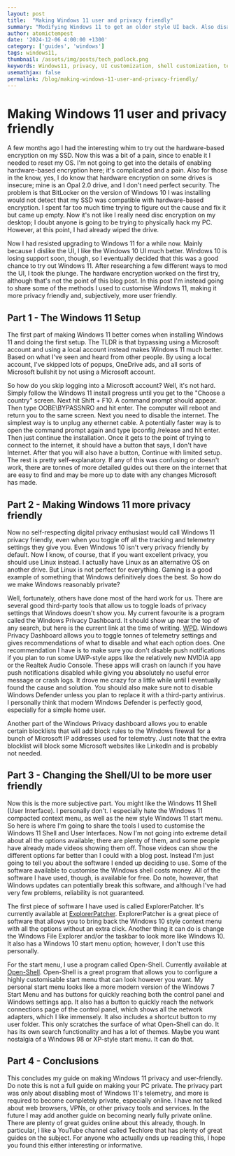 ```yaml
---
layout: post
title:  "Making Windows 11 user and privacy friendly"
summary: "Modifying Windows 11 to get an older style UI back. Also disabling microsoft telemetry, tracking, and other bullshit"
author: atomictempest
date: '2024-12-06 4:00:00 +1300'
category: ['guides', 'windows']
tags: windows11, 
thumbnail: /assets/img/posts/tech_padlock.png
keywords: Windows11, privacy, UI customization, shell customization, telemetry blocking
usemathjax: false
permalink: /blog/making-windows-11-user-and-privacy-friendly/
---
```


# Making Windows 11 user and privacy friendly

A few months ago I had the interesting whim to try out the hardware-based encryption on my SSD. Now this was a bit of a pain, since to enable it I needed to reset my OS. I'm not going to get into the details of enabling hardware-based encryption here; it's complicated and a pain. Also for those in the know, yes, I do know that hardware encryption on some drives is insecure; mine is an Opal 2.0 drive, and I don't need perfect security. The problem is that BitLocker on the version of Windows 10 I was installing would not detect that my SSD was compatible with hardware-based encryption. I spent far too much time trying to figure out the cause and fix it but came up empty. Now it's not like I really need disc encryption on my desktop; I doubt anyone is going to be trying to physically hack my PC. However, at this point, I had already wiped the drive.

Now I had resisted upgrading to Windows 11 for a while now. Mainly because I dislike the UI, I like the Windows 10 UI much better. Windows 10 is losing support soon, though, so I eventually decided that this was a good chance to try out Windows 11. After researching a few different ways to mod the UI, I took the plunge. The hardware encryption worked on the first try, although that's not the point of this blog post. In this post I'm instead going to share some of the methods I used to customise Windows 11, making it more privacy friendly and, subjectively, more user friendly.

## Part 1 - The Windows 11 Setup

The first part of making Windows 11 better comes when installing Windows 11 and doing the first setup. The TLDR is that bypassing using a Microsoft account and using a local account instead makes Windows 11 much better. Based on what I've seen and heard from other people. By using a local account, I've skipped lots of popups, OneDrive ads, and all sorts of Microsoft bullshit by not using a Microsoft account.

So how do you skip logging into a Microsoft account? Well, it's not hard. Simply follow the Windows 11 install progress until you get to the "Choose a country" screen. Next hit Shift + F10. A command prompt should appear. Then type OOBE\BYPASSNRO and hit enter. The computer will reboot and return you to the same screen. Next you need to disable the internet. The simplest way is to unplug any ethernet cable. A potentially faster way is to open the command prompt again and type ipconfig /release and hit enter. Then just continue the installation. Once it gets to the point of trying to connect to the internet, it should have a button that says, I don't have Internet. After that you will also have a button, Continue with limited setup. The rest is pretty self-explanatory. If any of this was confusing or doesn't work, there are tonnes of more detailed guides out there on the internet that are easy to find and may be more up to date with any changes Microsoft has made.

## Part 2 - Making Windows 11 more privacy friendly

Now no self-respecting digital privacy enthusiast would call Windows 11 privacy friendly, even when you toggle off all the tracking and telemetry settings they give you. Even Windows 10 isn't very privacy friendly by default. Now I know, of course, that if you want excellent privacy, you should use Linux instead. I actually have Linux as an alternative OS on another drive. But Linux is not perfect for everything. Gaming is a good example of something that Windows definitively does the best. So how do we make Windows reasonably private?

Well, fortunately, others have done most of the hard work for us. There are several good third-party tools that allow us to toggle loads of privacy settings that Windows doesn't show you. My current favourite is a program called the Windows Privacy Dashboard. It should show up near the top of any search, but here is the current link at the time of writing. [WPD](https://wpd.app). Windows Privacy Dashboard allows you to toggle tonnes of telemetry settings and gives recommendations of what to disable and what each option does. One recommendation I have is to make sure you don't disable push notifications if you plan to run some UWP-style apps like the relatively new NVIDIA app or the Realtek Audio Console. These apps will crash on launch if you have push notifications disabled while giving you absolutely no useful error message or crash logs. It drove me crazy for a little while until I eventually found the cause and solution. You should also make sure not to disable Windows Defender unless you plan to replace it with a third-party antivirus. I personally think that modern Windows Defender is perfectly good, especially for a simple home user.

Another part of the Windows Privacy dashboard allows you to enable certain blocklists that will add block rules to the Windows firewall for a bunch of Microsoft IP addresses used for telemetry. Just note that the extra blocklist will block some Microsoft websites like LinkedIn and is probably not needed.

## Part 3 - Changing the Shell/UI to be more user friendly

Now this is the more subjective part. You might like the Windows 11 Shell (User Interface). I personally don't. I especially hate the Windows 11 compacted context menu, as well as the new style Windows 11 start menu. So here is where I'm going to share the tools I used to customise the Windows 11 Shell and User Interfaces. Now I'm not going into extreme detail about all the options available; there are plenty of them, and some people have already made videos showing them off. Those videos can show the different options far better than I could with a blog post. Instead I'm just going to tell you about the software I ended up deciding to use. Some of the software available to customise the Windows shell costs money. All of the software I have used, though, is available for free. Do note, however, that Windows updates can potentially break this software, and although I've had very few problems, reliability is not guaranteed. 

The first piece of software I have used is called ExplorerPatcher. It's currently available at [ExplorerPatcher](https://github.com/valinet/ExplorerPatcher). ExplorerPatcher is a great piece of software that allows you to bring back the Windows 10 style context menu with all the options without an extra click. Another thing it can do is change the Windows File Explorer and/or the taskbar to look more like Windows 10. It also has a Windows 10 start menu option; however, I don't use this personally.

For the start menu, I use a program called Open-Shell. Currently available at [Open-Shell](https://open-shell.github.io/Open-Shell-Menu/). Open-Shell is a great program that allows you to configure a highly customisable start menu that can look however you want. My personal start menu looks like a more modern version of the Windows 7 Start Menu and has buttons for quickly reaching both the control panel and Windows settings app. It also has a button to quickly reach the network connections page of the control panel, which shows all the network adapters, which I like immensely. It also includes a shortcut button to my user folder. This only scratches the surface of what Open-Shell can do. It has its own search functionality and has a lot of themes. Maybe you want nostalgia of a Windows 98 or XP-style start menu. It can do that.

## Part 4 - Conclusions

This concludes my guide on making Windows 11 privacy and user-friendly. Do note this is not a full guide on making your PC private. The privacy part was only about disabling most of Windows 11's telemetry, and more is required to become completely private, especially online. I have not talked about web browsers, VPNs, or other privacy tools and services. In the future I may add another guide on becoming nearly fully private online. There are plenty of great guides online about this already, though. In particular, I like a YouTube channel called Techlore that has plenty of great guides on the subject. For anyone who actually ends up reading this, I hope you found this either interesting or informative.




